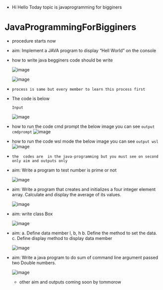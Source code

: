 - Hi Hello Today topic is javaprogramming for bigginers 
# JavaProgrammingForBigginers
- procedure starts now
- aim: Implement a JAVA program to display “Hell World” on the console
- how to write java begginers code should be write 

  ![image](https://user-images.githubusercontent.com/81065703/158067829-ba90835a-93af-497d-9c4c-1000d761b47d.png)


  ![image](https://user-images.githubusercontent.com/81065703/158067897-c5c451b9-6e16-47e5-99e4-993934a255bc.png) 

- `process is same but every member to learn this process first`
- The code is below
 
  `Input`
  
    ![image](https://user-images.githubusercontent.com/81065703/158068055-d5d60782-35c3-46cb-933f-ffb30bd886c2.png)

- how to run the code cmd prompt the below image you can see
  `output cmdprompt`
  ![image](https://user-images.githubusercontent.com/81065703/158068141-410b22f3-d896-4515-9429-631fa80325d2.png)

- how to run the code wsl mode the below image you can see
  `output wsl`
  ![image](https://user-images.githubusercontent.com/81065703/158068605-7510c4a4-e5a4-493b-8adf-79e2a91a4775.png)

- `the  codes are  in the java-programming but you must see on second only aim and outputs only`
- aim: Write a program to test number is prime or not
  
  ![image](https://user-images.githubusercontent.com/81065703/158068396-ee14641e-9809-447c-8191-2d4c046f153d.png)

- aim: Write a program that creates and initializes a four integer element array. Calculate 
and display the average of its values.
  
  ![image](https://user-images.githubusercontent.com/81065703/158068493-8366d371-e5fb-4172-9b06-619767e1057f.png) 

- aim: write class Box

  ![image](https://user-images.githubusercontent.com/81065703/158068818-02d09b02-bcbd-4ad0-857b-66ac8d567f1d.png)

- aim:
  a. Define data member l, b, h 
  b. Define the method to set the data. 
  c. Define display method to display data member

  ![image](https://user-images.githubusercontent.com/81065703/158068934-6b5713cc-b61f-447b-b7eb-e0a0b84448ce.png)

- aim: Write a java program to do sum of command line argument passed two Double numbers.
  
  ![image](https://user-images.githubusercontent.com/81065703/158069222-29ddffe6-b508-4168-951c-029f84a65819.png)

  - other aim and outputs coming soon by tommorow
